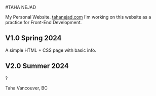 #TAHA NEJAD

My Personal Website. [tahanejad.com](https://www.tahanejad.com)
I'm working on this website as a practice for Front-End Development.

## V1.0 Spring 2024

A simple HTML + CSS page with basic info.

## V2.0 Summer 2024

?

Taha
Vancouver, BC
